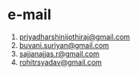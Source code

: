 # e-mail

1. [priyadharshinijothiraj@gmail.com](mailto:priyadharshinijothiraj@gmail.com)
2. [buvani.suriyan@gmail.com](mailto:buvani.suriyan@gmail.com)
3. [sajjanajjas.r@gmail.com](mailto:sajjanajjas.r@gmail.com)
4. [rohitrsyadav@gmail.com](mailto:rohitrsyadav@gmail.com)